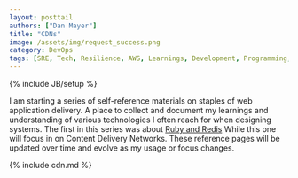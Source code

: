 ```yaml
---
layout: posttail
authors: ["Dan Mayer"]
title: "CDNs"
image: /assets/img/request_success.png
category: DevOps
tags: [SRE, Tech, Resilience, AWS, Learnings, Development, Programming, Performance, Deployment, DevOps]
---
```


{% include JB/setup %}

I am starting a series of self-reference materials on staples of web application delivery. A place to collect and document my learnings and understanding of various technologies I often reach for when designing systems. The first in this series was about [Ruby and Redis](/ruby/2022/03/26/ruby-redis) While this one will focus in on Content Delivery Networks. These reference pages will be updated over time and evolve as my usage or focus changes.

{% include cdn.md %}
